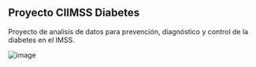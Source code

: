 ## Proyecto CIIMSS Diabetes
Proyecto de analisis de datos para prevención, diagnóstico y control de la diabetes en el IMSS.

![image](https://github.com/epijorgeperez/CIIMSS-Diabetes/assets/69016243/1e7423ab-381c-4459-9251-6277045d8701)


